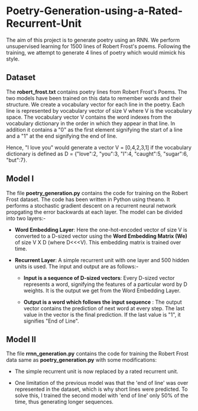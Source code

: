 # Poetry-Generation-using-a-Rated-Recurrent-Unit
The aim of this project is to generate poetry using an RNN. We perform unsupervised learning for 1500 lines of Robert Frost's poems. Following the training, we attempt to generate 4 lines of poetry which would mimick his style.

## Dataset

The **robert_frost.txt** contains poetry lines from Robert Frost's Poems. The two models have been trained on this data to remember words and their structure. We create a vocabulary vector for each line in the poetry. Each line is represented by vocabulary vector of size V where V is the vocabulary space. The vocabulary vector V contains the word indexes from the vocabulary dictionary in the order in which they appear in that line. In addition it contains a "0" as the first element signifying the start of a line and a "1" at the end signifying the end of line.

Hence, "I love you" would generate a vector V = [0,4,2,3,1] if the vocabulary dictionary is defined as D = {"love":2, "you":3, "I":4, "caught":5,  "sugar":6, "but":7}.

## Model I

The file **poetry_generation.py** contains the code for training on the Robert Frost dataset. The code has been written in Python using theano. It performs a stochastic gradient descent on a recurrent neural network propgating the error backwards at each layer. The model can be divided into two layers:-

- **Word Embedding Layer**:  Here the one-hot-encoded vector of size V is converted to a D-sized vector using the **Word Embedding Matrix (We)** of size V X D (where D<<<V). This embedding matrix is trained over time.

- **Recurrent Layer**:  A simple recurrent unit with one layer and 500 hidden units is used. The input and output are as follows:-

    * **Input is a sequence of D-sized vectors**: Every D-sized vector represents a word, signifying the features of a particular word by D weights. It is the output we get from the Word Embedding Layer.

    * **Output is a word which follows the input sequence** : The output vector contains the prediction of next word at every step. The last value in the vector is the final prediction. If the last value is "1", it signifies "End of Line".
    
   
## Model II

The file **rrnn_generation.py** contains the code for training the Robert Frost data same as **poetry_generation.py** with some modifications:

- The simple recurrent unit is now replaced by a rated recurrent unit.

- One limitation of the previous model was that the 'end of line' was over represented in the dataset, which is why short lines were predicted. To solve this, I trained the second model with 'end of line' only 50% of the time, thus generating longer sequences.

